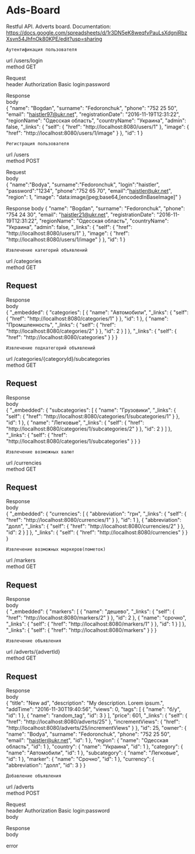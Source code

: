 # Ads-Board
Restful API. Adverts board.
Documentation: https://docs.google.com/spreadsheets/d/1r3DN5eK8weqfvPauLsXdgniRbzXsvn54JhfnOk80KPE/edit?usp=sharing
			
			
			
	Аутентификация пользователя		
url	/users/login		
method	GET		
			
Request			
header	Authorization	Basic login:password	
			
Response			
body	
{
  "name": "Bogdan",
  "surname": "Fedoronchuk",
  "phone": "752 25 50",
  "email": "haistler97@ukr.net",
  "registrationDate": "2016-11-19T12:31:22",
  "regionName": "Одесская область",
  "countryName": "Украина",
  "admin": false,
  "_links": {
    "self": {
      "href": "http://localhost:8080/users/1"
    },
    "image": {
      "href": "http://localhost:8080/users/1/image"
    }
  },
  "id": 1
}

			
			
	Регистрация пользователя		
url	/users		
method	POST		
			
Request			
body	
{
    "name":"Bodya",
    "surname":"Fedoronchuk",
    "login":"haistler",
    "password":"1234",
    "phone":"752 65 70",
    "email":"haistler@ukr.net",
    "region": 1,
    "image": "data:image/jpeg;base64,[encodedInBaseImage]"
}

			
Response
body
{
  "name": "Bogdan",
  "surname": "Fedoronchuk",
  "phone": "754 24 30",
  "email": "haistler21@ukr.net",
  "registrationDate": "2016-11-19T12:31:22",
  "regionName": "Одесская область",
  "countryName": "Украина",
  "admin": false,
  "_links": {
    "self": {
      "href": "http://localhost:8080/users/1"
    },
    "image": {
      "href": "http://localhost:8080/users/1/image"
    }
  },
  "id": 1
}
		
			
			
	Извлечение категорий объявлений		
url	/categories		
method	GET		
			
Request			
-			
			
Response			
body	
{
  "_embedded": {
    "categories": [
      {
        "name": "Автомобили",
        "_links": {
          "self": {
            "href": "http://localhost:8080/categories/1"
          }
        },
        "id": 1
      },
      {
        "name": "Промшленность",
        "_links": {
          "self": {
            "href": "http://localhost:8080/categories/2"
          }
        },
        "id": 2
      }
    ]
  },
  "_links": {
    "self": {
      "href": "http://localhost:8080/categories"
    }
  }
}
			
			
			
	Извлечение подкатегорий объявлений		
url	/categories/{categoryId}/subcategories		
method	GET		
			
Request			
-			
			
Response			
body	
{
  "_embedded": {
    "subcategories": [
      {
        "name": "Грузовики",
        "_links": {
          "self": {
            "href": "http://localhost:8080/categories/1/subcategories/1"
          }
        },
        "id": 1
      },
      {
        "name": "Легковые",
        "_links": {
          "self": {
            "href": "http://localhost:8080/categories/1/subcategories/2"
          }
        },
        "id": 2
      }
    ]
  },
  "_links": {
    "self": {
      "href": "http://localhost:8080/categories/1/subcategories"
    }
  }
}
			
			
	Извлечение возможных валют		
url	/currencies		
method	GET		
			
Request			
-			
			
Response			
body	
{
  "_embedded": {
    "currencies": [
      {
        "abbreviation": "грн",
        "_links": {
          "self": {
            "href": "http://localhost:8080/currencies/1"
          }
        },
        "id": 1
      },
      {
        "abbreviation": "долл",
        "_links": {
          "self": {
            "href": "http://localhost:8080/currencies/2"
          }
        },
        "id": 2
      }
    ]
  },
  "_links": {
    "self": {
      "href": "http://localhost:8080/currencies"
    }
  }
}
			
	Извлечение возможных маркеров(пометок)		
url	/markers		
method	GET		
			
Request			
-			
			
Response			
body	
{
  "_embedded": {
    "markers": [
      {
        "name": "дешево",
        "_links": {
          "self": {
            "href": "http://localhost:8080/markers/2"
          }
        },
        "id": 2
      },
      {
        "name": "срочно",
        "_links": {
          "self": {
            "href": "http://localhost:8080/markers/1"
          }
        },
        "id": 1
      }
    ]
  },
  "_links": {
    "self": {
      "href": "http://localhost:8080/markers"
    }
  }
}
			
			
	Извлечение объявления		
url	/adverts/{advertId}		
method	GET		
			
Request			
-			
			
Response			
body	
{
  "title": "New ad",
  "description": "My description. Lorem ipsum.",
  "addTime": "2016-11-30T19:40:56",
  "views": 0,
  "tags": [
    {
      "name": "б/у",
      "id": 1
    },
    {
      "name": "random_tag",
      "id": 3
    }
  ],
  "price": 601,
  "_links": {
    "self": {
      "href": "http://localhost:8080/adverts/25"
    },
    "incrementViews": {
      "href": "http://localhost:8080/adverts/25/incrementViews"
    }
  },
  "id": 25,
  "owner": {
    "name": "Bodya",
    "surname": "Fedoronchuk",
    "phone": "752 25 50",
    "email": "haistler@ukr.net",
    "id": 1
  },
  "region": {
    "name": "Одесская область",
    "id": 1
  },
  "country": {
    "name": "Украина",
    "id": 1
  },
  "category": {
    "name": "Автомобили",
    "id": 1
  },
  "subcategory": {
    "name": "Легковые",
    "id": 1
  },
  "marker": {
    "name": "Срочно",
    "id": 1
  },
  "currency": {
    "abbreviation": "долл",
    "id": 3
  }
}

			
	Добавление объявления		
url	/adverts		
method	POST		
			
Request			
header	Authorization	Basic login:password	
body	

			
Response			
body	

error	

			
			
